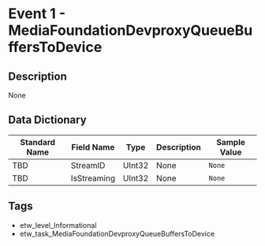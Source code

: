 # Event 1 - MediaFoundationDevproxyQueueBuffersToDevice

## Description
None

## Data Dictionary
|Standard Name|Field Name|Type|Description|Sample Value|
|---|---|---|---|---|
|TBD|StreamID|UInt32|None|`None`|
|TBD|IsStreaming|UInt32|None|`None`|

## Tags
* etw_level_Informational
* etw_task_MediaFoundationDevproxyQueueBuffersToDevice